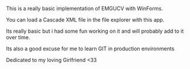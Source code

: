 This is a really basic implementation of EMGUCV with WinForms.

You can load a Cascade XML file in the file explorer with this app.

Its really basic but i had some fun working on it and will probably add to it over time.

Its also a good excuse for me to learn GIT in production environments


Dedicated to my loving Girlfriend <33
